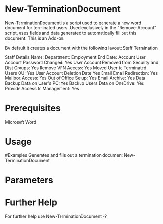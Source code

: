 # New-TerminationDocument

New-TerminationDocument is a script used to generate a new word document for terminated users. Used exclusively in the "Remove-Account" script, uses fields and data generated to automatically fill out this document. This is an Add-on.

By default it creates a document with the following layout:
Staff Termination

Staff Details
Name: 
Department: 
Employment End Date: 
Account
User Account Password Changed: Yes 
User Account Removed from Security and Dist Groups: Yes 
Remove VPN Access: Yes 
Moved User to Terminated Users OU: Yes 
User Account Deletion Date Yes 
Email
Email Redirection: Yes  
Mailbox Access: Yes 
Out of Office Setup: Yes 
Email Archive: Yes 
Data
Backup Data on User's PC: Yes 
Backup Users Data on OneDrive: Yes 
Provide Access to Management: Yes 

# Prerequisites
Microsoft Word

# Usage
#Examples
Generates and fills out a termination document
New-TerminationDocument

# Parameters

# Further Help
For further help use New-TerminationDocument -?
